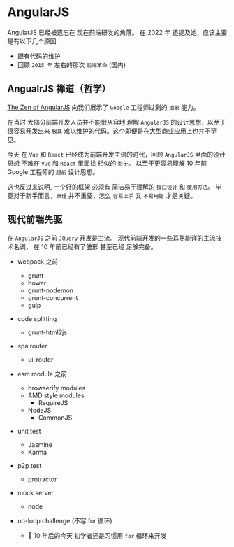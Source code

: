 # AngularJS

AngularJS 已经被遗忘在 现在前端研发的角落。 在 2022 年 还提及她，应该主要是有以下几个原因

- 既有代码的维护
- 回顾 `2015 年` 左右的那次 `前端革命` (国内)

## AngualrJS 禅道（哲学）

[The Zen of AngularJS](https://code.angularjs.org/1.8.2/docs/guide/introduction#the-zen-of-angularjs) 向我们展示了 `Google` 工程师过剩的 `抽象` 能力。

在当时 大部分前端开发人员并不能很从容地 理解 `AngularJS` 的设计思想，以至于很容易开发出来 `极其` 难以维护的代码。这个即便是在大型商业应用上也并不罕见。

今天 在 `Vue` 和 `React` 已经成为前端开发主流的时代，回顾 `AngularJS` 里面的设计思想 不难在 `Vue` 和 `React` 里面找 相似的 `影子`。 以至于更容易理解 10 年前 Google 工程师的
`超前` 设计思想。

这也反过来说明, 一个好的框架 必须有 简洁易于理解的 `接口设计` 和 `使用方法`。 毕竟对于新手而言，`原理` 并不重要，怎么 `容易上手` 又 `不易用错` 才是关键。

## 现代前端先驱

在 `AngularJS` 之前 `JQuery` 开发是主流。 现代前端开发的一些耳熟能详的主流技术名词， 在 10 年前已经有了雏形 甚至已经 足够完备。

- webpack 之前

  - grunt
  - bower
  - grunt-nodemon
  - grunt-concurrent
  - gulp

- code splitting

  - grunt-html2js

- spa router

  - ui-router

- esm module 之前

  - browserify modules
  - AMD style modules
    - RequireJS
  - NodeJS
    - CommonJS

- unit test

  - Jasmine
  - Karma

- p2p test

  - protractor

- mock server

  - node

- no-loop challenge (不写 for 循环)
  - :woozy_face: 10 年后的今天 初学者还是习惯用 `for` 循环来开发
